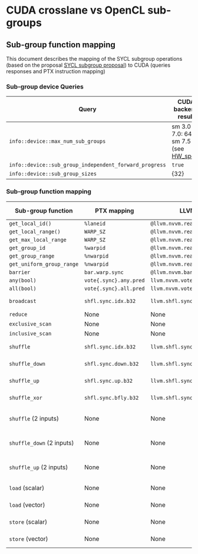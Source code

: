 # CUDA crosslane vs OpenCL sub-groups

## Sub-group function mapping
This document describes the mapping of the SYCL subgroup operations (based on the proposal [SYCL subgroup proposal](../extensions/sub_group_ndrange/sub_group_ndrange.md)) to CUDA (queries responses and PTX instruction mapping)

### Sub-group device Queries

| Query                                                  | CUDA backend result                           |
| ---------------                                        | -------------------------                     |
| `info::device::max_num_sub_groups`                     | sm 3.0 to 7.0: 64; sm 7.5 32  (see [HW_spec]) |
| `info::device::sub_group_independent_forward_progress` | `true`                                        |
| `info::device::sub_group_sizes`                        | {32}                                          |

### Sub-group function mapping


| Sub-group function        | PTX mapping               | LLVM Intrinsic                      | Min version     | Note                                                                                     |
| ---------------           | ------------------------- | -------------                       | --------------- | ---------------                                                                          |
| `get_local_id()`          | `%laneid`                 | `@llvm.nvvm.read.ptx.sreg.laneid`   |                 |                                                                                          |
| `get_local_range()`       | `WARP_SZ`                 | `@llvm.nvvm.read.ptx.sreg.warpsize` |                 |                                                                                          |
| `get_max_local_range`     | `WARP_SZ`                 | `@llvm.nvvm.read.ptx.sreg.warpsize` |                 |                                                                                          |
| `get_group_id`            | `%warpid`                 | `@llvm.nvvm.read.ptx.sreg.warpid`   |                 |                                                                                          |
| `get_group_range`         | `%nwarpid`                | `@llvm.nvvm.read.ptx.sreg.nwarpid`  |                 |                                                                                          |
| `get_uniform_group_range` | `%nwarpid`                | `@llvm.nvvm.read.ptx.sreg.nwarpid`  |                 |                                                                                          |
| `barrier`                 | `bar.warp.sync`           | `@llvm.nvvm.bar.warp.sync`          |                 |                                                                                          |
| `any(bool)`               | `vote{.sync}.any.pred`    | `llvm.nvvm.vote.any{.sync}`         |                 |                                                                                          |
| `all(bool)`               | `vote{.sync}.all.pred`    | `llvm.nvvm.vote.all{.sync}`         |                 |                                                                                          |
| `broadcast`               | `shfl.sync.idx.b32`       | `llvm.shfl.sync.idx.{f32,i32}`      | `sm_30`         | Only implemented for float and int32 in LLVM but should extendable                       |
| `reduce`                  | None                      | None                                |                 | [cuda_reduce]                                                                            |
| `exclusive_scan`          | None                      | None                                |                 | [cuda_scan_example]/[ptx_scan_example]                                                   |
| `inclusive_scan`          | None                      | None                                |                 | [cuda_scan_example]/[ptx_scan_example]                                                   |
| `shuffle`                 | `shfl.sync.idx.b32`       | `llvm.shfl.sync.idx.{f32,i32}`      | `sm_30`         | Insn only for 32 bits. Requires emulation for non 32-bits.                               |
| `shuffle_down`            | `shfl.sync.down.b32`      | `llvm.shfl.sync.down.{f32,i32}`     | `sm_30`         | Insn only for 32 bits. Requires emulation for non 32-bits.                               |
| `shuffle_up`              | `shfl.sync.up.b32`        | `llvm.shfl.sync.up.{f32,i32}`       | `sm_30`         | Insn only for 32 bits. Requires emulation for non 32-bits.                               |
| `shuffle_xor`             | `shfl.sync.bfly.b32`      | `llvm.shfl.sync.bfly.{f32,i32}`     | `sm_30`         | Insn only for 32 bits. Requires emulation for non 32-bits.                               |
| `shuffle` (2 inputs)      | None                      | None                                |                 | Can be implemented using CUDA shuffle function (non in-place modification + predication) |
| `shuffle_down` (2 inputs) | None                      | None                                |                 | Can be implemented using CUDA shuffle function (non in-place modification + predication) |
| `shuffle_up` (2 inputs)   | None                      | None                                |                 | Can be implemented using CUDA shuffle function (non in-place modification + predication) |
| `load` (scalar)           | None                      | None                                |                 | Maps to normal load, guarantees coalesced access                                         |
| `load` (vector)           | None                      | None                                |                 | Maps to normal load, guarantees coalesced access                                         |
| `store` (scalar)          | None                      | None                                |                 | Maps to normal store, guarantees coalesced access                                        |
| `store` (vector)          | None                      | None                                |                 | Maps to normal store, guarantees coalesced access                                        |



[cuda_reduce]: https://docs.nvidia.com/cuda/cuda-c-programming-guide/index.html#warp-examples-reduction
[ptx_scan_example]: https://docs.nvidia.com/cuda/parallel-thread-execution/index.html#data-movement-and-conversion-instructions-shfl
[cuda_scan_example]: https://docs.nvidia.com/cuda/cuda-c-programming-guide/index.html#warp-examples
[HW_spec]: https://docs.nvidia.com/cuda/cuda-c-programming-guide/index.html#features-and-technical-specifications
